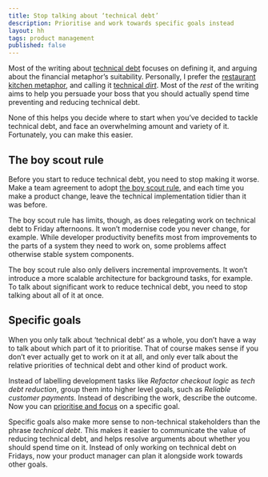 ```yaml
---
title: Stop talking about ‘technical debt’
description: Prioritise and work towards specific goals instead
layout: hh
tags: product management
published: false
---
```


Most of the writing about [technical debt](https://martinfowler.com/bliki/TechnicalDebt.html)
focuses on defining it, and arguing about the financial metaphor’s suitability.
Personally, I prefer the
[restaurant kitchen metaphor](https://x.com/mfeathers/status/1324800481600811008), 
and calling it [technical _dirt_](https://x.com/sleepyfox/status/1344982026487812097).
Most of the _rest_ of the writing aims to help you persuade your boss that you should actually spend time preventing and reducing technical debt.

None of this helps you decide where to start when you’ve decided to tackle technical debt,
and face an overwhelming amount and variety of it.
Fortunately, you can make this easier.

## The boy scout rule

Before you start to reduce technical debt, you need to stop making it worse.
Make a team agreement to adopt
[the boy scout rule](https://github.com/97-things/97-things-every-programmer-should-know/tree/master/en/thing_08),
and each time you make a product change, leave the technical implementation tidier than it was before.

The boy scout rule has limits, though, as does relegating work on technical debt to Friday afternoons.
It won’t modernise code you never change, for example.
While developer productivity benefits most from improvements to the parts of a system they need to work on,
some problems affect otherwise stable system components.

The boy scout rule also only delivers incremental improvements.
It won’t introduce a more scalable architecture for background tasks, for example.
To talk about significant work to reduce technical debt,
you need to stop talking about all of it at once.

## Specific goals

When you only talk about ‘technical debt’ as a whole,
you don’t have a way to talk about which part of it to prioritise.
That of course makes sense if you don’t ever actually get to work on it at all,
and only ever talk about the relative priorities of technical debt and other kind of product work.

Instead of labelling development tasks like _Refactor checkout logic_ as _tech debt reduction_,
group them into higher level goals, such as _Reliable customer payments_.
Instead of describing the work, describe the outcome.
Now you can [prioritise and focus](manage-technical-debt#focus) on a specific goal.

Specific goals also make more sense to non-technical stakeholders than the phrase _technical debt_.
This makes it easier to communicate the value of reducing technical debt,
and helps resolve arguments about whether you should spend time on it.
Instead of only working on technical debt on Fridays, now your product manager can plan it alongside work towards other goals.
